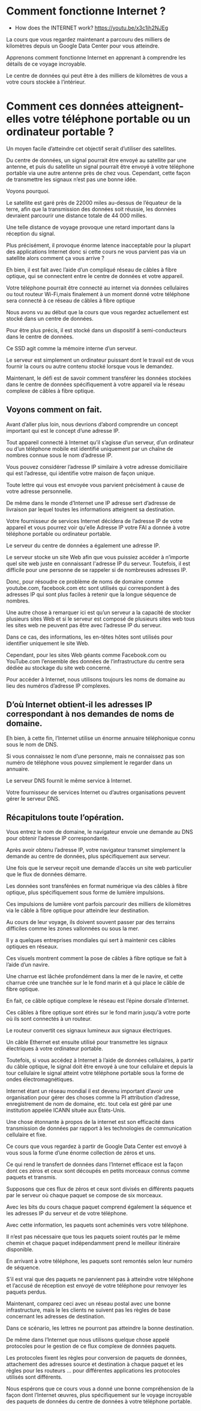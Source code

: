 # Comment fonctionne Internet ?

- How does the INTERNET work? https://youtu.be/x3c1ih2NJEg

La cours que vous regardez maintenant a parcouru des milliers de kilomètres depuis un Google Data Center pour vous atteindre.

Apprenons comment fonctionne Internet en apprenant à comprendre les détails de ce voyage incroyable.

Le centre de données qui peut être à des milliers de kilomètres de vous a votre cours stockée à l’intérieur.

# Comment ces données atteignent-elles votre téléphone portable ou un ordinateur portable ?

Un moyen facile d’atteindre cet objectif serait d’utiliser des satellites.

Du centre de données, un signal pourrait être envoyé au satellite par une antenne, et puis du satellite un signal pourrait être envoyé à votre téléphone portable via une autre antenne près de chez vous. Cependant, cette façon de transmettre les signaux n’est pas une bonne idée.

Voyons pourquoi.

Le satellite est garé près de 22000 miles au-dessus de l’équateur de la terre, afin que la transmission des données soit réussie, les données devraient parcourir une distance totale de 44 000 milles.

Une telle distance de voyage provoque une retard important dans la réception du signal.

Plus précisément, il provoque énorme latence inacceptable pour la plupart des applications Internet donc si cette cours ne vous parvient pas via un satellite alors comment ça vous arrive ?

Eh bien, il est fait avec l’aide d’un compliqué réseau de câbles à fibre optique, qui se connectent entre le centre de données et votre appareil.

Votre téléphone pourrait être connecté au internet via données cellulaires ou tout routeur Wi-Fi,mais finalement à un moment donné votre téléphone sera connecté à ce réseau de câbles à fibre optique

Nous avons vu au début que la cours que vous regardez actuellement est stocké dans un centre de données.

Pour être plus précis, il est stocké dans un dispositif à semi-conducteurs dans le centre de données.

Ce SSD agit comme la mémoire interne d’un serveur.

Le serveur est simplement un ordinateur puissant dont le travail est de vous fournir la cours ou autre contenu stocké lorsque vous le demandez.

Maintenant, le défi est de savoir comment transférer les données stockées dans le centre de données spécifiquement à votre appareil via le réseau complexe de câbles à fibre optique.

## Voyons comment on fait.

Avant d’aller plus loin, nous devrions d’abord comprendre un concept important qui est le concept d’une adresse IP.

Tout appareil connecté à Internet qu’il s’agisse d’un serveur, d’un ordinateur ou d’un
téléphone mobile est identifié uniquement par un chaîne de nombres connue sous le nom d’adresse IP.

Vous pouvez considérer l’adresse IP similaire à votre adresse domiciliaire qui est l’adresse,
qui identifie votre maison de façon unique.

Toute lettre qui vous est envoyée vous parvient précisément à cause de votre adresse personnelle.

De même dans le monde d’Internet une IP adresse sert d’adresse de livraison par lequel toutes les informations atteignent sa destination.

Votre fournisseur de services Internet décidera de l’adresse IP de votre appareil et vous pourrez voir qu'elle Adresse IP votre FAI a donnée à votre téléphone portable ou ordinateur portable.

Le serveur du centre de données a également une adresse IP.

Le serveur stocke un site Web afin que vous puissiez accéder à n’importe quel site web juste en connaissant l'adresse IP du serveur. Toutefois, il est difficile pour une personne de se rappeler si de nombreuses adresses IP.

Donc, pour résoudre ce problème de noms de domaine comme youtube.com, facebook.com etc sont utilisés qui correspondent à des adresses IP qui sont plus faciles à retenir que la longue séquence de nombres.

Une autre chose à remarquer ici est qu’un serveur a la capacité de stocker plusieurs sites Web et si le serveur est composé de plusieurs sites web tous les sites web ne peuvent pas être avec l’adresse IP du serveur.

Dans ce cas, des informations, les en-têtes hôtes sont utilisés pour identifier uniquement le site Web.

Cependant, pour les sites Web géants comme Facebook.com ou YouTube.com l’ensemble des données de l’infrastructure du centre sera dédiée au stockage du site web concerné.

Pour accéder à Internet, nous utilisons toujours les noms de domaine au lieu des numéros d’adresse IP complexes.

## D’où Internet obtient-il les adresses IP correspondant à nos demandes de noms de domaine.

Eh bien, à cette fin, l’Internet utilise un énorme annuaire téléphonique connu sous le nom de DNS.

Si vous connaissez le nom d’une personne, mais ne connaissez pas son numéro de téléphone vous pouvez simplement le regarder dans un annuaire.

Le serveur DNS fournit le même service à Internet.

Votre fournisseur de services Internet ou d’autres organisations peuvent gérer le serveur DNS.

## Récapitulons toute l’opération.

Vous entrez le nom de domaine, le navigateur envoie une demande au DNS pour obtenir l’adresse IP correspondante.

Après avoir obtenu l’adresse IP, votre navigateur transmet simplement la demande au centre de données, plus spécifiquement aux serveur.

Une fois que le serveur reçoit une demande d’accès un site web particulier que le flux de données démarre.

Les données sont transférées en format numérique via des câbles à fibre optique, plus spécifiquement sous forme de lumière impulsions.

Ces impulsions de lumière vont parfois parcourir des milliers de kilomètres via le
câble à fibre optique pour atteindre leur destination.

Au cours de leur voyage, ils doivent souvent passer par des terrains difficiles comme les zones vallonnées ou sous la mer.

Il y a quelques entreprises mondiales qui sert à maintenir ces câbles optiques en réseaux.

Ces visuels montrent comment la pose de câbles à fibre optique se fait à l’aide d’un navire.

Une charrue est lâchée profondément dans la mer de le navire, et cette charrue crée une tranchée sur le le fond marin et à qui place le câble de fibre optique.

En fait, ce câble optique complexe le réseau est l’épine dorsale d’Internet.

Ces câbles à fibre optique sont étirés sur le fond marin jusqu'à votre porte où ils sont connectés à un routeur.

Le routeur convertit ces signaux lumineux aux signaux électriques.

Un câble Ethernet est ensuite utilisé pour transmettre les signaux électriques à votre
ordinateur portable.

Toutefois, si vous accédez à Internet à l’aide de données cellulaires, à partir du câble optique, le signal doit être envoyé à une tour cellulaire et depuis la tour cellulaire le signal atteint votre téléphone portable sous la forme de
ondes électromagnétiques.

Internet étant un réseau mondial il est devenu important d’avoir une organisation pour gérer des choses comme la PI attribution d’adresse, enregistrement de nom de domaine, etc. tout cela est géré par une institution appelée ICANN située aux États-Unis.

Une chose étonnante à propos de la internet est son efficacité dans transmission de données par rapport à les technologies de communication cellulaire et fixe.

Ce cours que vous regardez à partir de Google Data Center est envoyé à vous sous la forme d’une énorme collection de zéros et uns.

Ce qui rend le transfert de données dans l’Internet efficace est la façon dont ces zéros et ceux sont découpés en petits morceaux connus comme paquets et transmis.

Supposons que ces flux de zéros et ceux sont divisés en différents paquets par le serveur où chaque paquet se compose de six morceaux.

Avec les bits du cours chaque paquet comprend également la séquence et les adresses IP du
serveur et de votre téléphone.

Avec cette information, les paquets sont acheminés vers votre téléphone.

Il n’est pas nécessaire que tous les paquets soient routés par le même chemin et chaque paquet indépendamment prend le meilleur itinéraire disponible.

En arrivant à votre téléphone, les paquets sont remontés selon leur numéro de séquence.

S’il est vrai que des paquets ne parviennent pas à atteindre votre téléphone et l’accusé de réception est envoyé de votre téléphone pour renvoyer les paquets perdus.

Maintenant, comparez ceci avec un réseau postal avec une bonne infrastructure, mais le
les clients ne suivent pas les règles de base concernant les adresses de destination.

Dans ce scénario, les lettres ne pourront pas atteindre la bonne destination.

De même dans l’Internet que nous utilisons quelque chose appelé protocoles pour le gestion de ce flux complexe de données paquets.

Les protocoles fixent les règles pour conversion de paquets de données, attachement des adresses source et destination à chaque paquet et les règles pour les routeurs ... pour différentes applications les protocoles utilisés sont différents.

Nous espérons que ce cours vous a donné une bonne compréhension de la façon dont l’Internet
œuvres, plus spécifiquement sur le voyage incroyable des paquets de données du centre de données à votre téléphone portable.
